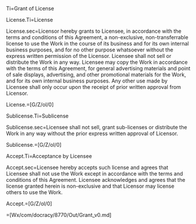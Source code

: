 Ti=Grant of License

License.Ti=License

License.sec=Licensor hereby grants to Licensee, in accordance with the terms and conditions of this Agreement, a non-exclusive, non-transferrable license to use the Work in the course of its business and for its own internal business purposes, and for no other purpose whatsoever without the express written permission of the Licensor. Licensee shall not sell or distribute the Work in any way. Licensee may copy the Work in accordance with the terms of this Agreement, for general advertising materials and point of sale displays, advertising, and other promotional materials for the Work, and for its own internal business purposes. Any other use made by Licensee shall only occur upon the receipt of prior written approval from Licensor.

License.=[G/Z/ol/0]

Sublicense.Ti=Sublicense

Sublicense.sec=Licensee shall not sell, grant sub-licenses or distribute the Work in any way without the prior express written approval of Licensor.

Sublicense.=[G/Z/ol/0]

Accept.Ti=Acceptance by Licensee

Accept.sec=Licensee hereby accepts such license and agrees that Licensee shall not use the Work except in accordance with the terms and conditions of this Agreement. Licensee acknowledges and agrees that the license granted herein is non-exclusive and that Licensor may license others to use the Work.

Accept.=[G/Z/ol/0]

=[Wx/com/docracy/8770/Out/Grant_v0.md]